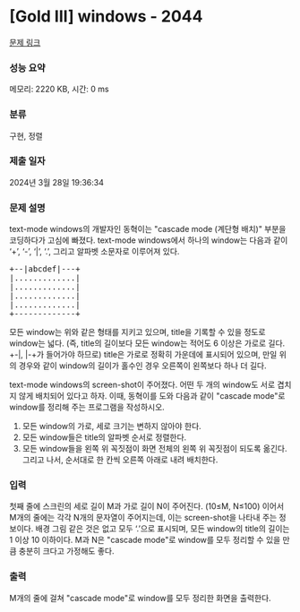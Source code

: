 # [Gold III] windows - 2044 

[문제 링크](https://www.acmicpc.net/problem/2044) 

### 성능 요약

메모리: 2220 KB, 시간: 0 ms

### 분류

구현, 정렬

### 제출 일자

2024년 3월 28일 19:36:34

### 문제 설명

<p>text-mode windows의 개발자인 동혁이는 "cascade mode (계단형 배치)" 부분을 코딩하다가 고심에 빠졌다. text-mode windows에서 하나의 window는 다음과 같이 ‘+’, ‘-’, ‘|’, ‘.’, 그리고 알파벳 소문자로 이루어져 있다.</p>

<pre>+--|abcdef|---+
|.............|
|.............|
|.............|
|.............|
+-------------+
</pre>

<p>모든 window는 위와 같은 형태를 지키고 있으며, title을 기록할 수 있을 정도로 window는 넓다. (즉, title의 길이보다 모든 window는 적어도 6 이상은 가로로 길다. +-|, |-+가 들어가야 하므로) title은 가로로 정확히 가운데에 표시되어 있으며, 만일 위의 경우와 같이 window의 길이가 홀수인 경우 오른쪽이 왼쪽보다 하나 더 길다.</p>

<p>text-mode windows의 screen-shot이 주어졌다. 어떤 두 개의 window도 서로 겹치지 않게 배치되어 있다고 하자. 이때, 동혁이를 도와 다음과 같이 "cascade mode"로 window를 정리해 주는 프로그램을 작성하시오.</p>

<ol>
	<li>모든 window의 가로, 세로 크기는 변하지 않아야 한다.</li>
	<li>모든 window들은 title의 알파벳 순서로 정렬한다.</li>
	<li>모든 window들을 왼쪽 위 꼭짓점이 화면 전체의 왼쪽 위 꼭짓점이 되도록 옮긴다. 그리고 나서, 순서대로 한 칸씩 오른쪽 아래로 내려 배치한다.</li>
</ol>

### 입력 

 <p>첫째 줄에 스크린의 세로 길이 M과 가로 길이 N이 주어진다. (10≤M, N≤100) 이어서 M개의 줄에는 각각 N개의 문자열이 주어지는데, 이는 screen-shot을 나타내 주는 정보이다. 배경 그림 같은 것은 없고 모두 ‘.’으로 표시되며, 모든 window의 title의 길이는 1 이상 10 이하이다. M과 N은 "cascade mode"로 window를 모두 정리할 수 있을 만큼 충분히 크다고 가정해도 좋다.</p>

### 출력 

 <p>M개의 줄에 걸쳐 "cascade mode"로 window를 모두 정리한 화면을 출력한다.</p>

